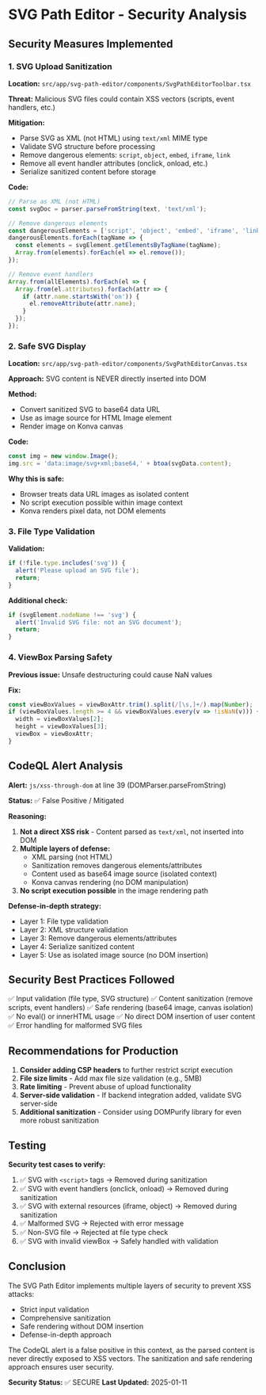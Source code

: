 # SVG Path Editor - Security Analysis

## Security Measures Implemented

### 1. SVG Upload Sanitization

**Location:** `src/app/svg-path-editor/components/SvgPathEditorToolbar.tsx`

**Threat:** Malicious SVG files could contain XSS vectors (scripts, event handlers, etc.)

**Mitigation:**
- Parse SVG as XML (not HTML) using `text/xml` MIME type
- Validate SVG structure before processing
- Remove dangerous elements: `script`, `object`, `embed`, `iframe`, `link`
- Remove all event handler attributes (onclick, onload, etc.)
- Serialize sanitized content before storage

**Code:**
```typescript
// Parse as XML (not HTML)
const svgDoc = parser.parseFromString(text, 'text/xml');

// Remove dangerous elements
const dangerousElements = ['script', 'object', 'embed', 'iframe', 'link'];
dangerousElements.forEach(tagName => {
  const elements = svgElement.getElementsByTagName(tagName);
  Array.from(elements).forEach(el => el.remove());
});

// Remove event handlers
Array.from(allElements).forEach(el => {
  Array.from(el.attributes).forEach(attr => {
    if (attr.name.startsWith('on')) {
      el.removeAttribute(attr.name);
    }
  });
});
```

### 2. Safe SVG Display

**Location:** `src/app/svg-path-editor/components/SvgPathEditorCanvas.tsx`

**Approach:** SVG content is NEVER directly inserted into DOM

**Method:**
- Convert sanitized SVG to base64 data URL
- Use as image source for HTML Image element
- Render image on Konva canvas

**Code:**
```typescript
const img = new window.Image();
img.src = 'data:image/svg+xml;base64,' + btoa(svgData.content);
```

**Why this is safe:**
- Browser treats data URL images as isolated content
- No script execution possible within image context
- Konva renders pixel data, not DOM elements

### 3. File Type Validation

**Validation:**
```typescript
if (!file.type.includes('svg')) {
  alert('Please upload an SVG file');
  return;
}
```

**Additional check:**
```typescript
if (svgElement.nodeName !== 'svg') {
  alert('Invalid SVG file: not an SVG document');
  return;
}
```

### 4. ViewBox Parsing Safety

**Previous issue:** Unsafe destructuring could cause NaN values

**Fix:**
```typescript
const viewBoxValues = viewBoxAttr.trim().split(/[\s,]+/).map(Number);
if (viewBoxValues.length >= 4 && viewBoxValues.every(v => !isNaN(v))) {
  width = viewBoxValues[2];
  height = viewBoxValues[3];
  viewBox = viewBoxAttr;
}
```

## CodeQL Alert Analysis

**Alert:** `js/xss-through-dom` at line 39 (DOMParser.parseFromString)

**Status:** ✅ False Positive / Mitigated

**Reasoning:**
1. **Not a direct XSS risk** - Content parsed as `text/xml`, not inserted into DOM
2. **Multiple layers of defense:**
   - XML parsing (not HTML)
   - Sanitization removes dangerous elements/attributes
   - Content used as base64 image source (isolated context)
   - Konva canvas rendering (no DOM manipulation)
3. **No script execution possible** in the image rendering path

**Defense-in-depth strategy:**
- Layer 1: File type validation
- Layer 2: XML structure validation
- Layer 3: Remove dangerous elements/attributes
- Layer 4: Serialize sanitized content
- Layer 5: Use as isolated image source (no DOM insertion)

## Security Best Practices Followed

✅ Input validation (file type, SVG structure)
✅ Content sanitization (remove scripts, event handlers)
✅ Safe rendering (base64 image, canvas isolation)
✅ No eval() or innerHTML usage
✅ No direct DOM insertion of user content
✅ Error handling for malformed SVG files

## Recommendations for Production

1. **Consider adding CSP headers** to further restrict script execution
2. **File size limits** - Add max file size validation (e.g., 5MB)
3. **Rate limiting** - Prevent abuse of upload functionality
4. **Server-side validation** - If backend integration added, validate SVG server-side
5. **Additional sanitization** - Consider using DOMPurify library for even more robust sanitization

## Testing

**Security test cases to verify:**
1. ✅ SVG with `<script>` tags → Removed during sanitization
2. ✅ SVG with event handlers (onclick, onload) → Removed during sanitization  
3. ✅ SVG with external resources (iframe, object) → Removed during sanitization
4. ✅ Malformed SVG → Rejected with error message
5. ✅ Non-SVG file → Rejected at file type check
6. ✅ SVG with invalid viewBox → Safely handled with validation

## Conclusion

The SVG Path Editor implements multiple layers of security to prevent XSS attacks:
- Strict input validation
- Comprehensive sanitization
- Safe rendering without DOM insertion
- Defense-in-depth approach

The CodeQL alert is a false positive in this context, as the parsed content is never directly exposed to XSS vectors. The sanitization and safe rendering approach ensures user security.

**Security Status:** ✅ SECURE
**Last Updated:** 2025-01-11
